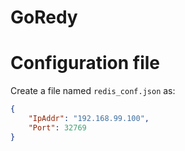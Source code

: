 # GoRedy
# Configuration file

Create a file named `redis_conf.json` as:

```json
{
	"IpAddr": "192.168.99.100",
	"Port": 32769
}
```
